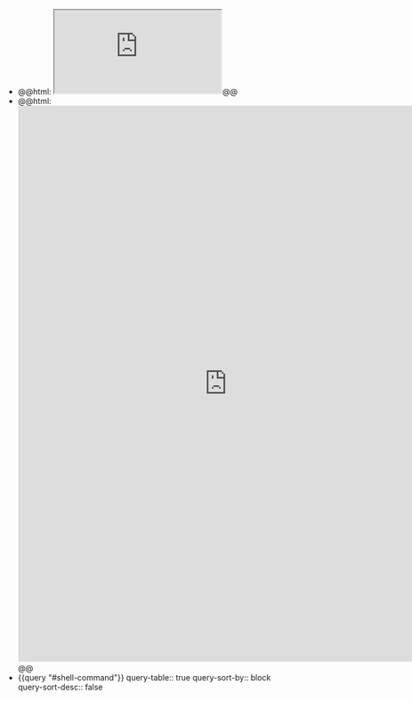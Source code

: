 - @@html: <iframe src='https://www.xmind.app/embed/WwtB/' class="browser-tab" allowfullscreen="true" scrolling="no"></iframe>@@
- @@html: <iframe src='https://www.xmind.app/embed/WwtB/' width='750' height='1000' frameborder='0' scrolling='no' allowfullscreen="true"></iframe>@@
- {{query "#shell-command"}}
  query-table:: true
  query-sort-by:: block
  query-sort-desc:: false